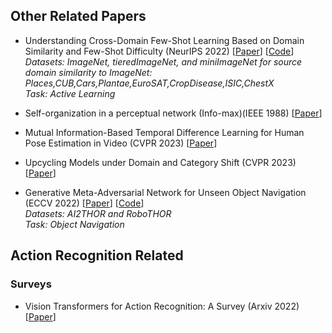 <!----------------------------------------------------------------------------------------------------------------------------------------------->
## Other Related Papers
<!----------------------------------------------------------------------------------------------------------------------------------------------->

* Understanding Cross-Domain Few-Shot Learning Based on Domain Similarity and Few-Shot Difficulty	(NeurIPS 2022) 
[[Paper](https://arxiv.org/pdf/2202.01339.pdf)]
[[Code](https://github.com/sungnyun/understanding-cdfsl)]<br>
*Datasets: ImageNet, tieredImageNet, and miniImageNet for source domain similarity to ImageNet: Places,CUB,Cars,Plantae,EuroSAT,CropDisease,ISIC,ChestX*<br>
*Task: Active Learning*

* Self-organization in a perceptual network (Info-max)(IEEE 1988) 
[[Paper](https://ieeexplore.ieee.org/document/36)]<br>


* Mutual Information-Based Temporal Difference Learning for Human Pose Estimation in Video (CVPR 2023) 
[[Paper](https://arxiv.org/abs/2303.08475)]<br>

* Upcycling Models under Domain and Category Shift (CVPR 2023) 
[[Paper](https://arxiv.org/abs/2303.07110)]<br>

* Generative Meta-Adversarial Network for Unseen Object Navigation (ECCV 2022) 
[[Paper](https://www.ecva.net/papers/eccv_2022/papers_ECCV/papers/136990295.pdf)]
[[Code](https://github.com/sx-zhang/GMAN.git)]<br>
*Datasets: AI2THOR  and RoboTHOR*<br>
*Task: Object Navigation*


<!----------------------------------------------------------------------------------------------------------------------------------------------->
## Action Recognition Related
<!----------------------------------------------------------------------------------------------------------------------------------------------->
### Surveys
* Vision Transformers for Action Recognition: A Survey (Arxiv 2022) 
[[Paper](https://arxiv.org/abs/2209.05700)]
